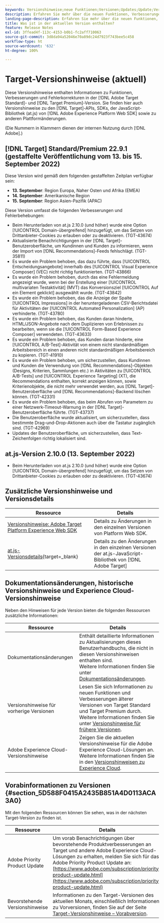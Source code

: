 ```yaml
---
keywords: Versionshinweise;neue Funktionen;Versionen;Updates;Update;Version;Verbesserungen;Erweiterungen;Fehlerbehebungen;Fehlerkorrekturen;Aktualisierungen
description: Erfahren Sie mehr über die neuen Funktionen, Verbesserungen und Fehlerbehebungen in der aktuellen Version von  [!DNL Adobe Target], einschließlich SDKs, APIs und JavaScript-Bibliotheken.
landing-page-description: Erfahren Sie mehr über die neuen Funktionen, Verbesserungen und Fehlerbehebungen in der aktuellen Version von  [!DNL Adobe Target].
title: Was ist in der aktuellen Version enthalten?
feature: Release Notes
exl-id: 3ffead4f-113c-4153-b0b1-fc2aff710063
source-git-commit: 3d8da94a52046e70a89dc24d7923f743bee5c458
workflow-type: ht
source-wordcount: '632'
ht-degree: 100%

---
```


# Target-Versionshinweise (aktuell)

Diese Versionshinweise enthalten Informationen zu Funktionen, Verbesserungen und Fehlerkorrekturen in der [!DNL Adobe Target Standard]- und [!DNL Target Premium]-Version. Sie finden hier auch Versionshinweise zu den [!DNL Target]-APIs, SDKs, der JavaScript-Bibliothek (at.js) von [!DNL Adobe Experience Platform Web SDK] sowie zu anderen Plattformänderungen.

(Die Nummern in Klammern dienen der internen Nutzung durch [!DNL Adobe].)

## [!DNL Target] Standard/Premium 22.9.1 (gestaffelte Veröffentlichung vom 13. bis 15. September 2022)

Diese Version wird gemäß dem folgenden gestaffelten Zeitplan verfügbar sein:

* **13. September**: Region Europa, Naher Osten und Afrika (EMEA)
* **14. September**: Amerikanische Region
* **15. September**: Region Asien-Pazifik (APAC)

Diese Version umfasst die folgenden Verbesserungen und Fehlerbehebungen:

* Beim Herunterladen von at.js 2.10.0 (und höher) wurde eine Option [!UICONTROL Domain-übergreifend] hinzugefügt, um das Setzen von Drittanbieter-Cookies zu erlauben oder zu deaktivieren. (TGT-43674)
* Aktualisierte Benachrichtigungen in der [!DNL Target]-Benutzeroberfläche, um Kundinnen und Kunden zu informieren, wenn der Import von [!DNL Recommendations]-Feeds fehlschlägt. (TGT-35811)
* Es wurde ein Problem behoben, das dazu führte, dass [!UICONTROL Entscheidungsangebote] innerhalb des [!UICONTROL Visual Experience Composer] (VEC) nicht richtig funktionierten. (TGT-43866)
* Es wurde ein Problem behoben, durch das eine Fehlermeldung angezeigt wurde, wenn bei der Erstellung einer [!UICONTROL multivariaten Testaktivität] (MVT) das Konversionsziel [!UICONTROL Auf ein Element geklickt] ausgewählt wurde. (TGT-43842)
* Es wurde ein Problem behoben, das die Anzeige der Spalte [!UICONTROL Impressions] in der heruntergeladenen CSV-Berichtsdatei für Aktivitäten der [!UICONTROL Automated Personalization] (AP) verhinderte. (TGT-43780)
* Es wurde ein Problem behoben, das Kunden daran hinderte, HTML/JSON-Angebote nach dem Duplizieren von Erlebnissen zu bearbeiten, wenn sie die [!UICONTROL Form-Based Experience Composer] verwendeten. (TGT-43633)
* Es wurde ein Problem behoben, das Kunden daran hinderte, eine [!UICONTROL A/B-Test]-Aktivität von einem nicht standardmäßigen Arbeitsbereich in einen anderen nicht standardmäßigen Arbeitsbereich zu kopieren. (TGT-41910)
* Es wurde ein Problem behoben, um sicherzustellen, dass Kundinnen und Kunden die Verwendung von [!DNL Recommendations]-Objekten (Designs, Kriterien, Sammlungen etc.) in Aktivitäten zu [!UICONTROL A/B-Tests] und [!UICONTROL Experience Targeting] (XT), die Recommendations enthalten, korrekt anzeigen können, sowie Kriterienobjekte, die nicht mehr verwendet werden, aus [!DNL Target]-Benutzeroberfläche und [!DNL Recommendations]-Backend löschen können. (TGT-42331)
* Es wurde ein Problem behoben, das beim Abrufen von Parametern zu einer Netzwerk-Timeout-Warnung in der [!DNL Target]-Benutzeroberfläche führte. (TGT-43737)
* Die Benutzeroberfläche wurde aktualisiert, um sicherzustellen, dass bestimmte Drag-und-Drop-Aktionen auch über die Tastatur zugänglich sind. (TGT-42969)
* Updates der Benutzeroberfläche, um sicherzustellen, dass Text-Zeichenfolgen richtig lokalisiert sind.

## at.js-Version 2.10.0 (13. September 2022)

* Beim Herunterladen von at.js 2.10.0 (und höher) wurde eine Option [!UICONTROL Domain-übergreifend] hinzugefügt, um das Setzen von Drittanbieter-Cookies zu erlauben oder zu deaktivieren. (TGT-43674)

## Zusätzliche Versionshinweise und Versionsdetails

| Ressource | Details |
|--- |--- |
| [Versionshinweise: Adobe Target Platform Experience Web SDK](https://experienceleague.adobe.com/docs/experience-platform/edge/release-notes.html?lang=de) | Details zu Änderungen in den einzelnen Versionen von Platform Web SDK. |
| [at.js-Versionsdetails](https://developer.adobe.com/target/implement/client-side/atjs/target-atjs-versions/){target=_blank} | Details zu den Änderungen in den einzelnen Versionen der at.js-JavaScript-Bibliothek von [!DNL Adobe Target] |

## Dokumentationsänderungen, historische Versionshinweise und Experience Cloud-Versionshinweise

Neben den Hinweisen für jede Version bieten die folgenden Ressourcen zusätzliche Informationen:

| Ressource | Details |
|--- |--- |
| Dokumentationsänderungen | Enthält detaillierte Informationen zu Aktualisierungen dieses Benutzerhandbuchs, die nicht in diesen Versionshinweisen enthalten sind.<br>Weitere Informationen finden Sie unter [Dokumentationsänderungen](/help/main/r-release-notes/doc-change.md#reference_366123CF00994BACBBF9BBDF2C4D840C). |
| Versionshinweise für vorherige Versionen | Lesen Sie sich Informationen zu neuen Funktionen und Verbesserungen älterer Versionen von Target Standard und Target Premium durch.<br>Weitere Informationen finden Sie unter [Versionshinweise für frühere Versionen](/help/main/r-release-notes/release-notes-for-previous-releases.md). |
| Adobe Experience Cloud-Versionshinweise | Zeigen Sie die aktuellen Versionshinweise für die Adobe Experience Cloud-Lösungen an.<br>Weitere Informationen finden Sie in den [Versionshinweisen zu Experience Cloud](https://experienceleague.adobe.com/docs/release-notes/experience-cloud/current.html?lang=de). |

## Vorabinformationen zu Versionen {#section_5D588F0415A2435B851A4D0113ACA3A0}

Mit den folgenden Ressourcen können Sie sehen, was in der nächsten Target-Version zu finden ist.

| Ressource | Details |
|--- |--- |
| Adobe Priority Product Update | Um vorab Benachrichtigungen über bevorstehende Produktverbesserungen an Target und andere Adobe Experience Cloud-Lösungen zu erhalten, melden Sie sich für das Adobe Priority Product Update an:<br>[https://www.adobe.com/subscription/priority-product-update.html](https://www.adobe.com/subscription/priority-product-update.html) |
| Bevorstehende Versionshinweise | Informationen zu den Target-Versionen des aktuellen Monats, einschließlich Informationen zu Vorversionen, finden Sie auf der Seite [Target-Versionshinweise – Vorabversion](/help/main/r-release-notes/target-release-notes.md). |
